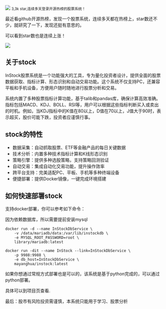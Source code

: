 <img src="/assets/image/241202-stock.png">
<small>3,3k star,连续多天登录开源热榜的股票系统！</small>


最近看github开源热榜，发现一个股票系统，连续多天都在热榜上，star数还不少，就研究了一下，发现还挺有意思的。

可以看到star数也是连续上涨！

![](/assets/image/241202-stock-1.png)


## 关于stock

InStock股票系统是一个功能强大的工具，专为量化投资者设计，提供全面的股票数据获取、指标计算、形态识别和自动交易功能。这个系统不仅支持PC，还兼容平板和手机设备，方便用户随时随地进行股票分析和交易。

系统内置了多种股票指标计算功能，基于talib和pandas库，确保计算高效准确。指标包括MACD、KDJ、BOLL、RSI等，用户可以根据这些指标判断买入或卖出的时机。例如，当KDJ指标中的K值在80以上，D值在70以上，J值大于90时，表示超买，股价可能下跌，投资者应谨慎行事。

## stock的特性

- 数据采集：自动抓取股票、ETF等金融产品的每日关键数据
- 技术分析：内置多种技术指标计算和K线形态识别
- 策略引擎：提供多种选股策略，支持策略回测验证
- 自动交易：集成自动化交易功能，提升操作效率
- 跨平台支持：完美适配PC、平板、手机等多种终端设备
- 便捷部署：提供Docker镜像，一键完成环境搭建


## 如何快速部署stock

支持docker部署，你可以参考如下命令：

因为依赖数据库，所以需要提前安装mysql

```
docker run -d --name InStockDbService \
    -v /data/mariadb/data:/var/lib/instockdb \
    -e MYSQL_ROOT_PASSWORD=root \
    library/mariadb:latest
```

```
docker run -dit --name InStock --link=InStockDbService \
    -p 9988:9988 \
    -e db_host=InStockDbService \
    mayanghua/instock:latest
```

如果你想通过常规方式部署也是可以的，该系统是基于python完成的，可以通过python部署。

具体可以到项目页查看.

最后：股市有风险投资需谨慎，本系统只能用于学习、股票分析